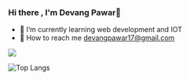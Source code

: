 ### Hi there , I'm Devang Pawar👋


- 🌱 I’m currently learning web development and IOT
- 🤔 How to reach me devangpawar17@gmail.com
<img src="https://github-readme-stats.vercel.app/api?username=devangpawar17&&show_icons=true&title_color=ffffff&icon_color=bb2acf&text_color=daf7dc&bg_color=151515">



![Top Langs](https://github-readme-stats.vercel.app/api/top-langs/?username=CharalambosIoannou&theme=dark)
